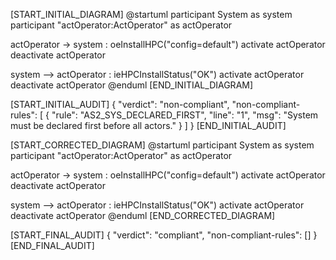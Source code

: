 [START_INITIAL_DIAGRAM]
@startuml
participant System as system
participant "actOperator:ActOperator" as actOperator

actOperator -> system : oeInstallHPC("config=default")
activate actOperator
deactivate actOperator

system --> actOperator : ieHPCInstallStatus("OK")
activate actOperator
deactivate actOperator
@enduml
[END_INITIAL_DIAGRAM]

[START_INITIAL_AUDIT]
{
  "verdict": "non-compliant",
  "non-compliant-rules": [
    {
      "rule": "AS2_SYS_DECLARED_FIRST",
      "line": "1",
      "msg": "System must be declared first before all actors."
    }
    ]
}
[END_INITIAL_AUDIT]

[START_CORRECTED_DIAGRAM]
@startuml
participant System as system
participant "actOperator:ActOperator" as actOperator

actOperator -> system : oeInstallHPC("config=default")
activate actOperator
deactivate actOperator

system --> actOperator : ieHPCInstallStatus("OK")
activate actOperator
deactivate actOperator
@enduml
[END_CORRECTED_DIAGRAM]

[START_FINAL_AUDIT]
{
  "verdict": "compliant",
  "non-compliant-rules": []
}
[END_FINAL_AUDIT]